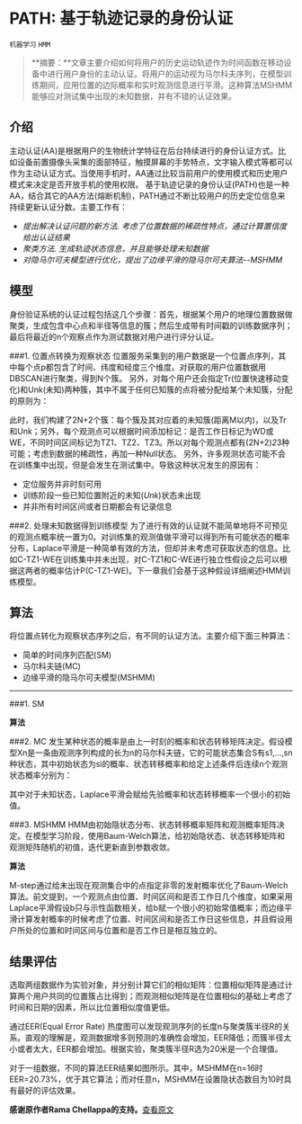 PATH: 基于轨迹记录的身份认证
==========

`机器学习` `HMM`


> **摘要：**文章主要介绍如何将用户的历史运动轨迹作为时间函数在移动设备中进行用户身份的主动认证。将用户的运动视为马尔科夫序列，在模型训练期间，应用位置的边际概率和实时观测信息进行平滑。这种算法MSHMM能够应对测试集中出现的未知数据，并有不错的认证效果。

<i class="icon-pencil"></i> 介绍
-----------

主动认证(AA)是根据用户的生物统计学特征在后台持续进行的身份认证方式。比如设备前置摄像头采集的面部特征，触摸屏幕的手势特点，文字输入模式等都可以作为主动认证方式。当使用手机时，AA通过比较当前用户的使用模式和历史用户模式来决定是否开放手机的使用权限。
基于轨迹记录的身份认证(PATH)也是一种AA，结合其它的AA方法(熔断机制)，PATH通过不断比较用户的历史定位信息来持续更新认证分数。主要工作有：

- *提出解决认证问题的新方法. 考虑了位置数据的稀疏性特点，通过计算置信度给出认证结果*
- *聚类方法. 生成轨迹状态信息，并且能够处理未知数据*
- *对隐马尔可夫模型进行优化，提出了边缘平滑的隐马尔可夫算法--MSHMM*


<i class="icon-pencil"></i> 模型
------------
身份验证系统的认证过程包括这几个步骤：首先，根据某个用户的地理位置数据做聚类，生成包含中心点和半径等信息的簇；然后生成带有时间戳的训练数据序列；最后将最近的n个观察点作为测试数据对用户进行评分认证。

###1. 位置点转换为观察状态
位置服务采集到的用户数据是一个位置点序列，其中每个点p都包含了时间、纬度和经度三个维度。对获取的用户位置数据用DBSCAN进行聚类，得到N个簇。
另外，对每个用户还会指定Tr(位置快速移动变化)和Unk(未知)两种簇，其中不属于任何已知簇的点将被分配给某个未知簇，分配的原则为：

此时，我们构建了2N+2个簇：每个簇及其对应着的未知簇(距离M以内)，以及Tr和Unk；另外，每个观测点可以根据时间添加标记：是否工作日标记为WD或WE，不同时间区间标记为TZ1、TZ2、TZ3。所以对每个观测点都有(2N+2)*2*3种可能；考虑到数据的稀疏性，再加一种Null状态。
另外，许多观测状态可能不会在训练集中出现，但是会发生在测试集中。导致这种状况发生的原因有：

- 定位服务并非时刻可用
- 训练阶段一些已知位置附近的未知($Unk$)状态未出现
- 并非所有时间区间或者日期都会有记录信息

###2. 处理未知数据得到训练模型
为了进行有效的认证就不能简单地将不可预见的观测点概率统一置为0。对训练集的观测值做平滑可以得到所有可能状态的概率分布，Laplace平滑是一种简单有效的方法，但却并未考虑可获取状态的信息。比如C-TZ1-WE在训练集中并未出现，对C-TZ1和C-WE进行独立性假设之后可以根据这两者的概率估计P(C-TZ1-WE)。下一章我们会基于这种假设详细阐述HMM训练模型。


<i class="icon-pencil"></i> 算法
-----------

将位置点转化为观察状态序列之后，有不同的认证方法。主要介绍下面三种算法：

- 简单的时间序列匹配(SM)
- 马尔科夫链(MC)
- 边缘平滑的隐马尔可夫模型(MSHMM)

----------
###1. SM

 **算法**  

    
###2. MC
发生某种状态的概率是由上一时刻的概率和状态转移矩阵决定。假设模型Xn是一条由观测序列构成的长为n的马尔科夫链，它的可能状态集合S有s1,...,sn种状态，其中初始状态为si的概率、状态转移概率和给定上述条件后连续n个观测状态概率分别为：


其中对于未知状态，Laplace平滑会赋给先验概率和状态转移概率一个很小的初始值。

###3. MSHMM
HMM由初始隐状态分布、状态转移概率矩阵和观测概率矩阵决定。在模型学习阶段，使用Baum-Welch算法，给初始隐状态、状态转移矩阵和观测矩阵随机的初值，迭代更新直到参数收敛。

 **算法**  



M-step通过给未出现在观测集合中的点指定非零的发射概率优化了Baum-Welch算法。前文提到，一个观测点由位置、时间区间和是否工作日几个维度，如果采用Laplace平滑假设b只与示性函数相关，给b赋一个很小的初始常值概率；而边缘平滑计算发射概率的时候考虑了位置、时间区间和是否工作日这些信息，并且假设用户所处的位置和时间区间与位置和是否工作日是相互独立的。

<i class="icon-pencil"></i> 结果评估
----------
选取两组数据作为实验对象，并分别计算它们的相似矩阵：位置相似矩阵是通过计算两个用户共同的位置簇占比得到；而观测相似矩阵是在位置相似的基础上考虑了时间和日期的因素，所以比位置相似度值更低。

通过EER(Equal Error Rate) 热度图可以发现观测序列的长度n与聚类簇半径R的关系。直观的理解是，观测数据增多则预测的准确性会增加，EER降低；而簇半径太小或者太大，EER都会增加。根据实验，聚类簇半径R选为20米是一个合理值。

对于一组数据，不同的算法EER结果如图所示。其中，MSHMM在n=16时EER=20.73%，优于其它算法；而对任意n，MSHMM在设置隐状态数目为10时具有最好的评估效果。


**感谢原作者Rama Chellappa的支持。**[查看原文](https://arxiv.org/abs/1610.07935)<br />















